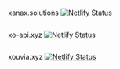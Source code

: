 ```                                           
```
xanax.solutions [![Netlify Status](https://api.netlify.com/api/v1/badges/f08f72e7-f9f2-4873-a8de-96c2c1233fe9/deploy-status)](https://app.netlify.com/sites/xanax-solutions/deploys)
<br />
```                                           
```
xo-api.xyz [![Netlify Status](https://api.netlify.com/api/v1/badges/96fc0a1c-1440-4233-8e27-251f515703e0/deploy-status)](https://app.netlify.com/sites/xo-api/deploys)
<br />
```                                           
```
xouvia.xyz [![Netlify Status](https://api.netlify.com/api/v1/badges/57dff133-aa09-4ef0-b6fd-719a89ffd8f9/deploy-status)](https://app.netlify.com/sites/xouvia/deploys)
<br />
